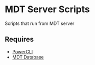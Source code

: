 # MDT Server Scripts
Scripts that run from MDT server

## Requires
* [PowerCLI](https://blogs.vmware.com/PowerCLI/2017/04/powercli-install-process-powershell-gallery.html)
* [MDT Database](https://docs.microsoft.com/en-us/windows/deployment/deploy-windows-mdt/use-the-mdt-database-to-stage-windows-10-deployment-information)
